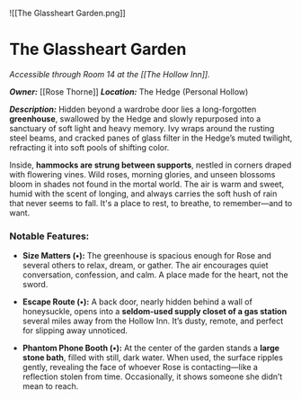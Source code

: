 ![[The Glassheart Garden.png]]
# The Glassheart Garden
*Accessible through Room 14 at the [[The Hollow Inn]].*

***Owner:*** [[Rose Thorne]]
***Location:*** The Hedge (Personal Hollow)

***Description:***
Hidden beyond a wardrobe door lies a long-forgotten **greenhouse**, swallowed by the Hedge and slowly repurposed into a sanctuary of soft light and heavy memory. Ivy wraps around the rusting steel beams, and cracked panes of glass filter in the Hedge’s muted twilight, refracting it into soft pools of shifting color.

Inside, **hammocks are strung between supports**, nestled in corners draped with flowering vines. Wild roses, morning glories, and unseen blossoms bloom in shades not found in the mortal world. The air is warm and sweet, humid with the scent of longing, and always carries the soft hush of rain that never seems to fall. It's a place to rest, to breathe, to remember—and to want.


### **Notable Features:**

- **Size Matters (•):** The greenhouse is spacious enough for Rose and several others to relax, dream, or gather. The air encourages quiet conversation, confession, and calm. A place made for the heart, not the sword.

- **Escape Route (•):** A back door, nearly hidden behind a wall of honeysuckle, opens into a **seldom-used supply closet of a gas station** several miles away from the Hollow Inn. It’s dusty, remote, and perfect for slipping away unnoticed.

- **Phantom Phone Booth (•):** At the center of the garden stands a **large stone bath**, filled with still, dark water. When used, the surface ripples gently, revealing the face of whoever Rose is contacting—like a reflection stolen from time. Occasionally, it shows someone she didn’t mean to reach.